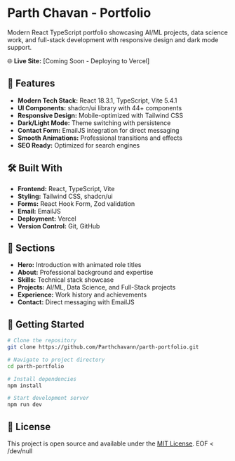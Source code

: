 # Parth Chavan - Portfolio

Modern React TypeScript portfolio showcasing AI/ML projects, data science work, and full-stack development with responsive design and dark mode support.

🌐 **Live Site:** [Coming Soon - Deploying to Vercel]

## 🚀 Features

- **Modern Tech Stack:** React 18.3.1, TypeScript, Vite 5.4.1
- **UI Components:** shadcn/ui library with 44+ components
- **Responsive Design:** Mobile-optimized with Tailwind CSS
- **Dark/Light Mode:** Theme switching with persistence
- **Contact Form:** EmailJS integration for direct messaging
- **Smooth Animations:** Professional transitions and effects
- **SEO Ready:** Optimized for search engines

## 🛠️ Built With

- **Frontend:** React, TypeScript, Vite
- **Styling:** Tailwind CSS, shadcn/ui
- **Forms:** React Hook Form, Zod validation
- **Email:** EmailJS
- **Deployment:** Vercel
- **Version Control:** Git, GitHub

## 📱 Sections

- **Hero:** Introduction with animated role titles
- **About:** Professional background and expertise
- **Skills:** Technical stack showcase
- **Projects:** AI/ML, Data Science, and Full-Stack projects
- **Experience:** Work history and achievements
- **Contact:** Direct messaging with EmailJS

## 🚦 Getting Started

```bash
# Clone the repository
git clone https://github.com/Parthchavann/parth-portfolio.git

# Navigate to project directory
cd parth-portfolio

# Install dependencies
npm install

# Start development server
npm run dev
```

## 📄 License

This project is open source and available under the [MIT License](LICENSE).
EOF < /dev/null
